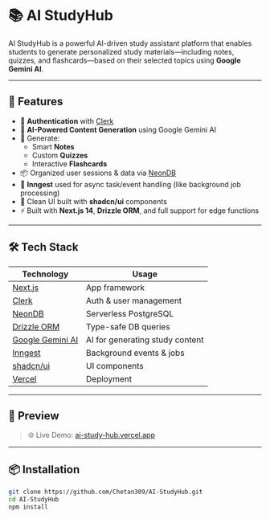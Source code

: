 # 📚 AI StudyHub

AI StudyHub is a powerful AI-driven study assistant platform that enables students to generate personalized study materials—including notes, quizzes, and flashcards—based on their selected topics using **Google Gemini AI**.

---

## 🚀 Features

- 🔐 **Authentication** with [Clerk](https://clerk.dev/)
- 🤖 **AI-Powered Content Generation** using Google Gemini AI
- 📝 Generate:
  - Smart **Notes**
  - Custom **Quizzes**
  - Interactive **Flashcards**
- 📦 Organized user sessions & data via [NeonDB](https://neon.tech/)
- 🔁 **Inngest** used for async task/event handling (like background job processing)
- 📐 Clean UI built with **shadcn/ui** components
- ⚡️ Built with **Next.js 14**, **Drizzle ORM**, and full support for edge functions

---

## 🛠️ Tech Stack

| Technology | Usage |
|------------|--------|
| [Next.js](https://nextjs.org/) | App framework |
| [Clerk](https://clerk.dev/) | Auth & user management |
| [NeonDB](https://neon.tech/) | Serverless PostgreSQL |
| [Drizzle ORM](https://orm.drizzle.team/) | Type-safe DB queries |
| [Google Gemini AI](https://deepmind.google/technologies/gemini/) | AI for generating study content |
| [Inngest](https://www.inngest.com/) | Background events & jobs |
| [shadcn/ui](https://ui.shadcn.dev/) | UI components |
| [Vercel](https://vercel.com/) | Deployment |

---

## 📸 Preview

> 🌐 Live Demo: [ai-study-hub.vercel.app](https://ai-study-hub.vercel.app)

---

## 📦 Installation

```bash
git clone https://github.com/Chetan309/AI-StudyHub.git
cd AI-StudyHub
npm install
